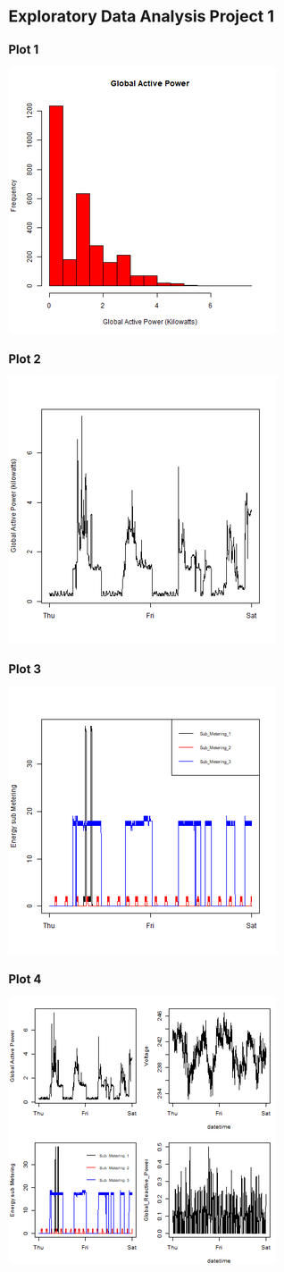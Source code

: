 # Exploratory Data Analysis Project 1
## Plot 1
![plot 1](plot1.png)
## Plot 2
![plot 2](plot2.png)
## Plot 3
![plot 3](plot3.png)
## Plot 4
![plot 4](plot4.png)
